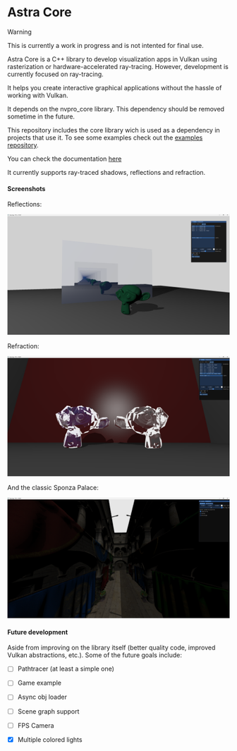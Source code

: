 # Astra Core

> [!WARNING]  
> This is currently a work in progress and is not intented for final use.

Astra Core is a C++  library to develop visualization apps in Vulkan using rasterization or hardware-accelerated ray-tracing. However, development is currently focused on ray-tracing.

It helps you create interactive graphical applications without the hassle of working with Vulkan.

It depends on the nvpro_core library. This dependency should be removed sometime in the future. 

This repository includes the core library wich is used as a dependency in projects that use it. To see some examples check out the [examples repository](https://github.com/PinGunter/AstraExamples).

You can check the documentation [here](https://pingunter.github.io/AstraEngine)

It currently supports ray-traced shadows, reflections and refraction.

#### Screenshots

Reflections:

![](img/reflections.png)

Refraction:

![](img/refraction.png)

And the classic Sponza Palace:

![](img/sponza.png)

#### Future development

Aside from improving on the library itself (better quality code, improved Vulkan abstractions, etc.). Some of the future goals include:

* [ ] Pathtracer (at least a simple one)

* [ ] Game example

* [ ] Async obj loader
- [ ] Scene graph support

- [ ] FPS Camera

- [x] Multiple colored lights
